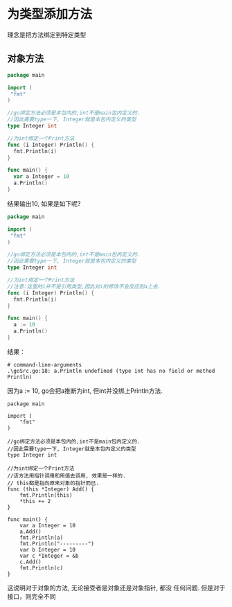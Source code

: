 # 为类型添加方法

理念是把方法绑定到特定类型

## 对象方法

```go
package main

import (
 "fmt"
)

//go绑定方法必须是本包内的,int不是main包内定义的.
//因此需要type一下, Integer就是本包内定义的类型
type Integer int

//为int绑定一个Print方法
func (i Integer) Println() {
  fmt.Println(i)
}

func main() {
  var a Integer = 10
  a.Println()
}
```

结果输出10, 如果是如下呢?

```go
package main

import (
 "fmt"
)

//go绑定方法必须是本包内的,int不是main包内定义的.
//因此需要type一下, Integer就是本包内定义的类型
type Integer int

//为int绑定一个Print方法
//注意:这里的i并不是引用类型,因此对i的修改不会反应到a上去.
func (i Integer) Println() {
  fmt.Println(i)
}

func main() {
  a := 10
  a.Println()
}
```

结果：

```
# command-line-arguments
.\goSrc.go:18: a.Println undefined (type int has no field or method Println)
```

因为a := 10, go会把a推断为int, 但int并没绑上Println方法.

```
package main

import (
    "fmt"
)

//go绑定方法必须是本包内的,int不是main包内定义的.
//因此需要type一下, Integer就是本包内定义的类型
type Integer int

//为int绑定一个Print方法
//该方法用指针调用和用值去调用, 效果是一样的.
// this都是指向原来对象的指针而已.
func (this *Integer) Add() {
    fmt.Println(this)
    *this += 2
}

func main() {
    var a Integer = 10
    a.Add()
    fmt.Println(a)
    fmt.Println("---------")
    var b Integer = 10
    var c *Integer = &b
    c.Add()
    fmt.Println(c)
}
```

这说明对于对象的方法, 无论接受者是对象还是对象指针, 都没
任何问题.
但是对于接口，则完全不同

